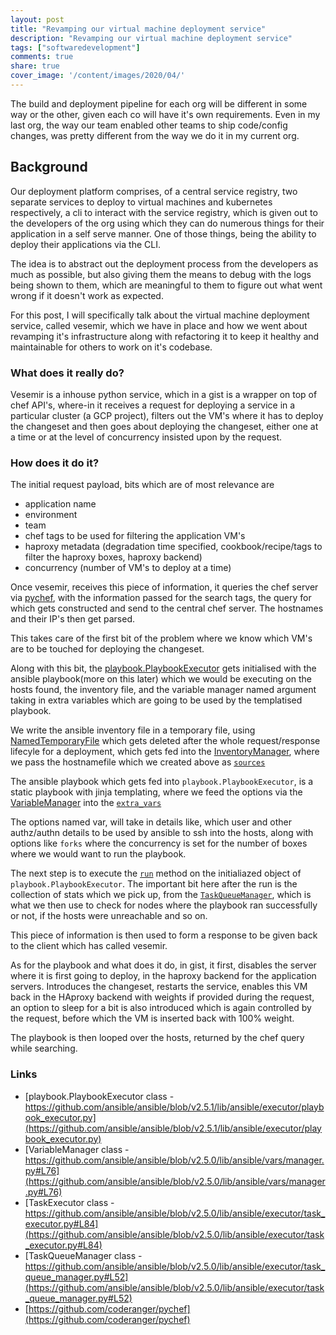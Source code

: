 ```yaml
---
layout: post
title: "Revamping our virtual machine deployment service"
description: "Revamping our virtual machine deployment service"
tags: ["softwaredevelopment"]
comments: true
share: true
cover_image: '/content/images/2020/04/'
---
```


The build and deployment pipeline for each org will be different in some way or the other, given each co will have it's own requirements. Even in my last org, the way our team enabled other teams to ship code/config changes, was pretty different from the way we do it in my current org.

## Background

Our deployment platform comprises, of a central service registry, two separate services to deploy to virtual machines and kubernetes respectively, a cli to interact with the service registry, which is given out to the developers of the org using which they can do numerous things for their application in a self serve manner. One of those things, being the ability to deploy their applications via the CLI.

The idea is to abstract out the deployment process from the developers as much as possible, but also giving them the means to debug with the logs being shown to them, which are meaningful to them to figure out what went wrong if it doesn't work as expected.

For this post, I will specifically talk about the virtual machine deployment service, called vesemir, which we have in place and how we went about revamping it's infrastructure along with refactoring it to keep it healthy and maintainable for others to work on it's codebase.

### What does it really do?

Vesemir is a inhouse python service, which in a gist is a wrapper on top of chef API's, where-in it receives a request for deploying a service in a particular cluster (a GCP project), filters out the VM's where it has to deploy the changeset and then goes about deploying the changeset, either one at a time or at the level of concurrency insisted upon by the request.

### How does it do it?

The initial request payload, bits which are of most relevance are
- application name
- environment
- team
- chef tags to be used for filtering the application VM's
- haproxy metadata (degradation time specified, cookbook/recipe/tags to filter the haproxy boxes, haproxy backend)
- concurrency (number of VM's to deploy at a time)

Once vesemir, receives this piece of information, it queries the chef server via [pychef](https://github.com/coderanger/pychef), with the information passed for the search tags, the query for which gets constructed and send to the central chef server. The hostnames and their IP's then get parsed.

This takes care of the first bit of the problem where we know which VM's are to be touched for deploying the changeset.

Along with this bit, the [playbook.PlaybookExecutor](https://github.com/ansible/ansible/blob/v2.5.0/lib/ansible/executor/playbook_executor.py#L41) gets initialised with the ansible playbook(more on this later) which we would be executing on the hosts found, the inventory file, and the variable manager named argument taking in extra variables which are going to be used by the templatised playbook.

We write the ansible inventory file in a temporary file, using [NamedTemporaryFile](https://docs.python.org/3/library/tempfile.html#tempfile.NamedTemporaryFile) which gets deleted after the whole request/response lifecyle for a deployment, which gets fed into the [InventoryManager](https://github.com/ansible/ansible/blob/v2.5.0/lib/ansible/inventory/manager.py#L118), where we pass the hostnamefile which we created above as [`sources`](https://github.com/ansible/ansible/blob/v2.5.0/lib/ansible/inventory/manager.py#L137)

The ansible playbook which gets fed into `playbook.PlaybookExecutor`, is a static playbook with jinja templating, where we feed the options via the [VariableManager](https://github.com/ansible/ansible/blob/v2.5.0/lib/ansible/vars/manager.py#L76) into the [`extra_vars`](https://github.com/ansible/ansible/blob/v2.5.0/lib/ansible/vars/manager.py#L85)

The options named var, will take in details like, which user and other authz/authn details to be used by ansible to ssh into the hosts, along with options like `forks` where the concurrency is set for the number of boxes where we would want to run the playbook.

The next step is to execute the [`run`](https://github.com/ansible/ansible/blob/v2.5.0/lib/ansible/executor/task_executor.py#L84) method on the initialiazed object of `playbook.PlaybookExecutor`. The important bit here after the run is the collection of stats which we pick up, from the [`TaskQueueManager`](https://github.com/ansible/ansible/blob/v2.5.0/lib/ansible/executor/task_queue_manager.py#L52), which is what we then use to check for nodes where the playbook ran successfully or not, if the hosts were unreachable and so on.

This piece of information is then used to form a response to be given back to the client which has called vesemir.

As for the playbook and what does it do, in gist, it first, disables the server where it is first going to deploy, in the haproxy backend for the application servers. Introduces the changeset, restarts the service, enables this VM back in the HAproxy backend with weights if provided during the request, an option to sleep for a bit is also introduced which is again controlled by the request, before which the VM is inserted back with 100% weight.

The playbook is then looped over the hosts, returned by the chef query while searching.

### Links

- [playbook.PlaybookExecutor class - https://github.com/ansible/ansible/blob/v2.5.1/lib/ansible/executor/playbook_executor.py](https://github.com/ansible/ansible/blob/v2.5.1/lib/ansible/executor/playbook_executor.py)
- [VariableManager class - https://github.com/ansible/ansible/blob/v2.5.0/lib/ansible/vars/manager.py#L76](https://github.com/ansible/ansible/blob/v2.5.0/lib/ansible/vars/manager.py#L76)
- [TaskExecutor class - https://github.com/ansible/ansible/blob/v2.5.0/lib/ansible/executor/task_executor.py#L84](https://github.com/ansible/ansible/blob/v2.5.0/lib/ansible/executor/task_executor.py#L84)
- [TaskQueueManager class - https://github.com/ansible/ansible/blob/v2.5.0/lib/ansible/executor/task_queue_manager.py#L52](https://github.com/ansible/ansible/blob/v2.5.0/lib/ansible/executor/task_queue_manager.py#L52)
- [https://github.com/coderanger/pychef](https://github.com/coderanger/pychef)

